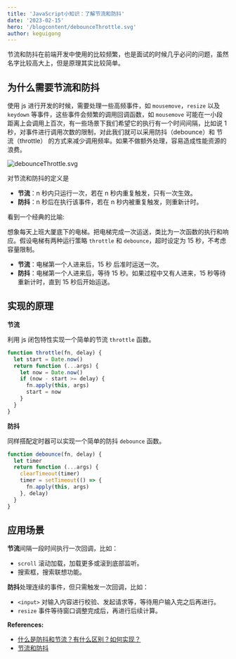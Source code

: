 ```yaml
---
title: 'JavaScript小知识：了解节流和防抖'
date: '2023-02-15'
hero: '/blogcontent/debounceThrottle.svg'
author: keguigong
---
```


节流和防抖在前端开发中使用的比较频繁，也是面试的时候几乎必问的问题，虽然名字比较高大上，但是原理其实比较简单。

## 为什么需要节流和防抖

使用 js 进行开发的时候，需要处理一些高频事件，如 `mousemove`，`resize` 以及 `keydown` 等事件，这些事件会频繁的调用回调函数，如 `mousemove` 可能在一小段距离上会调用上百次，有一些场景下我们希望它的执行有一个时间间隔，比如说 1 秒，对事件进行调用次数的限制，对此我们就可以采用防抖（debounce）和 节流（throttle） 的方式来减少调用频率。如果不做额外处理，容易造成性能资源的浪费。

![debounceThrottle.svg](/blogcontent/debounceThrottle.svg)

对节流和防抖的定义是

- **节流**：n 秒内只运行一次，若在 n 秒内重复触发，只有一次生效。
- **防抖**：n 秒后在执行该事件，若在 n 秒内被重复触发，则重新计时。

看到一个经典的比喻:

想象每天上班大厦底下的电梯。把电梯完成一次运送，类比为一次函数的执行和响应。假设电梯有两种运行策略 `throttle` 和 `debounce`，超时设定为 15 秒，不考虑容量限制。

- **节流**：电梯第一个人进来后，15 秒 后准时运送一次。
- **防抖**：电梯第一个人进来后，等待 15 秒。如果过程中又有人进来，15 秒等待重新计时，直到 15 秒后开始运送。

## 实现的原理

**节流**

利用 js 闭包特性实现一个简单的节流 `throttle` 函数。

```js
function throttle(fn, delay) {
  let start = Date.now()
  return function (...args) {
    let now = Date.now()
    if (now - start >= delay) {
      fn.apply(this, args)
      start = now
    }
  }
}
```

**防抖**

同样搭配定时器可以实现一个简单的防抖 `debounce` 函数。

```js
function debounce(fn, delay) {
  let timer
  return function (...args) {
    clearTimeout(timer)
    timer = setTimeout(() => {
      fn.apply(this, args)
    }, delay)
  }
}
```

## 应用场景

**节流**间隔一段时间执行一次回调，比如：

- `scroll` 滚动加载，加载更多或滚到底部监听。
- 搜索框，搜索联想功能。

**防抖**处理连续的事件，但只需触发一次回调，比如：

- `<input>` 对输入内容进行校验、发起请求等，等待用户输入完之后再进行。
- `resize` 事件等待窗口调整完成后，再进行后续计算。

**References:**

- [什么是防抖和节流？有什么区别？如何实现？](https://vue3js.cn/interview/JavaScript/debounce_throttle.html)
- [节流和防抖](https://underglaze-blue.github.io/blog/pages/af9354/)
